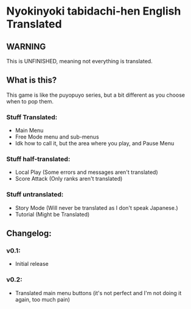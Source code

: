 # Nyokinyoki tabidachi-hen English Translated
## WARNING
This is UNFINISHED, meaning not everything is translated.

## What is this?
This game is like the puyopuyo series, but a bit different as you choose when to pop them.

### Stuff Translated:
- Main Menu
- Free Mode menu and sub-menus
- Idk how to call it, but the area where you play, and Pause Menu

### Stuff half-translated:
- Local Play (Some errors and messages aren't translated)
- Score Attack (Only ranks aren't translated)

### Stuff untranslated:
- Story Mode (Will never be translated as I don't speak Japanese.)
- Tutorial (Might be Translated)

## Changelog:
### v0.1:
- Initial release
### v0.2:
- Translated main menu buttons (it's not perfect and I'm not doing it again, too much pain)
